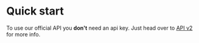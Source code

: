 # Quick start

To use our official API you **don't** need an api key. Just head over to [API v2](api_v2.md) for more info.